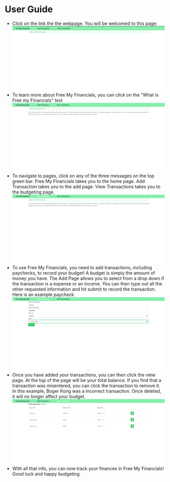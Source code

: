 # User Guide

- Click on the link the the webpage. You will be welcomed to this page:
![WelcomePage](welcomepage.PNG)
- To learn more about Free My Financials, you can click on  the "What is Free my Financials" text
![WelcomePageWithDropDown](welcomepagedropdown.PNG)
- To navigate to pages, click on any of the three messages on the top green bar. Free My Financials takes you to the home page. Add Transaction takes you to the add page. View Transactions takes you to the budgeting page.
![ClickNav](hoverovertransaction.PNG)
- To use Free My Financials, you need to add transactions, including paychecks, to record your budget! A budget is simply the amount of money you have. The Add Page allows you to select from a drop down if the transaction is a expense or an income. You can then type out all the other requested information and hit submit to record the transaction. Here is an example paycheck
![AddTransaction](fillouttheinfo2.PNG)
- Once you have added your transactions, you can then click the view page. At the top of the page will be your total balance. If you find that a transaction was misentered, you can click the transaction to remove it. In this example, Boger Kong was a incorrect transaction. Once deleted, it will no longer affect your budget.
![history](history.PNG)
- With all that info, you can now track your finances in Free My Financials! Good luck and happy budgeting.